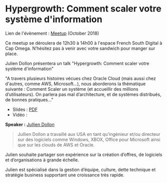 # Hypergrowth: Comment scaler votre système d'information

Lien de l'évènement : [Meetup](https://www.meetup.com/fr-FR/Big-Data-Science-Montpellier/events/255114991/) (October 2018)

Ce meetup se déroulera de 12h30 à 14h00 à l'espace French South Digital à Cap Omega. N’hésitez pas à venir avec votre sandwich pour manger sur place.

Julien Dollon présentera un talk "Hypergrowth: Comment scaler votre système d'information"

"A travers plusieurs histoires vécues chez Oracle Cloud (mais aussi chez d'autres, comme AWS, Microsoft...), nous aborderons la thématique suivante : Comment Scaler un système (et accueillir des millions d’utilisateurs). On parlera pas mal d’architecture, et de systèmes distribués, de bonnes pratiques…"

 * Slides : [PDF](https://github.com/Big-Data-Data-Science-Montpellier/Meetups-Sources/blob/master/Meetup-October-2018/HypergrowthPresentation.pdf)
 * Vidéo : 
 
**Speaker :** [Jullien Dollon](https://twitter.com/JulienDollon)

> Jullien Dollon a travaillé aux USA en tant qu’ingénieur et/ou directeur sur des logiciels comme Windows, XBOX, Office pour Microsoft ainsi que sur les clouds de AWS et Oracle.

Julien souhaite partager son expérience sur la création d’offres, de logiciels et d’organisations à grande échelle.

Julien est spécialisé dans la gestion d’équipe, culture, dette technique et stratégie business supportant une croissance très rapide.